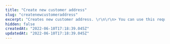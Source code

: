 ```yaml
---
title: "Create new customer address"
slug: "createnewcustomeraddress"
excerpt: "Creates new customer address. \r\n\r\n> You can use this request to create customer addresses according to any `AD` schema. Because of this, you are not restricted to using the fields exemplified below in your requests. But you should be aware of the fields allowed or required for the schemas you are using. Learn more about how to use [Master Data v2 schemas](https://developers.vtex.com/vtex-rest-api/docs/master-data-schema-lifecycle)."
hidden: false
createdAt: "2022-06-10T17:18:39.045Z"
updatedAt: "2022-06-10T17:18:39.045Z"
---
```

